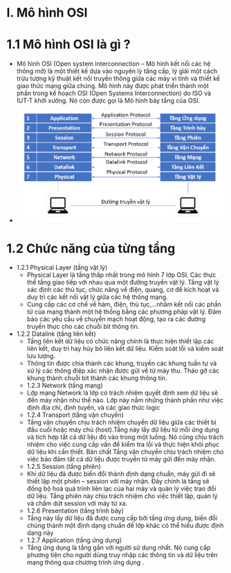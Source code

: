 # I. Mô hình OSI
# 1.1 Mô hình OSI là gì ?
- Mô hình OSI (Open system interconnection – Mô hình kết nối các hệ thống mở) là một thiết kế dựa vào nguyên lý tầng cấp, lý giải một cách trừu tượng kỹ thuật kết nối truyền thông giữa các máy vi tính và thiết kế giao thức mạng giữa chúng. Mô hình này được phát triển thành một phần trong kế hoạch OSI (Open Systems Interconnection) do ISO và IUT-T khởi xướng. Nó còn được gọi là Mô hình bảy tầng của OSI.

- <img src="img/1.PNG">

# 1.2 Chức năng của từng tầng
- 1.2.1 Physical Layer (tầng vật lý)
  +  Physical Layer là tầng thấp nhất trong mô hình 7 lớp OSI. Các thực thể tầng giao tiếp với nhau qua một đường truyền vật lý. Tầng vật lý xác định các thủ tục, chức năng về điện, quang, cơ để kích hoạt và duy trì các kết nối vật lý giữa các hệ thống mạng.
  +   Cung cấp các cơ chế về hàm, điện, thủ tục,…nhằm kết nối các phần tử của mạng thành một hệ thống bằng các phương pháp vật lý. Đảm bảo các yêu cầu về chuyển mạch hoạt động, tạo ra các đường truyền thực cho các chuỗi bit thông tin.
- 1.2.2 Datalink (tầng liên kết)
  +  Tầng liên kết dữ liệu có chức năng chính là thực hiện thiết lập các liên kết, duy trì hay hủy bỏ liên kết dữ liệu. Kiểm soát lỗi và kiểm soát lưu lượng.
  +  Thông tin được chia thành các khung, truyền các khung tuần tự và xử lý các thông điệp xác nhận được gửi về từ máy thu. Tháo gỡ các khung thành chuỗi bit thành các khung thông tin.
  - 1.2.3 Network (tầng mạng)
  + Lớp mạng Network là lớp có trách nhiệm quyết định xem dữ liệu sẽ đến máy nhận như thế nào. Lớp này nắm những thành phần như việc định địa chỉ, định tuyến, và các giao thức logic
  - 1.2.4 Transport (tầng vận chuyển)
  + Tầng vận chuyển chịu trách nhiệm chuyển dữ liệu giữa các thiết bị đầu cuối hoặc máy chủ (host).Tầng này lấy dữ liệu từ mỗi ứng dụng và tích hợp tất cả dữ liệu đó vào trong một luồng. Nó cũng chịu trách nhiệm cho việc cung cấp vấn đề kiểm tra lỗi và thực hiện khôi phục dữ liệu khi cần thiết. Bản chất Tầng vận chuyển chịu trách nhiệm cho việc bảo đảm tất cả dữ liệu được truyền từ máy gửi đến máy nhận.
  - 1.2.5 Session (tầng phiên)
  + Khi dữ liệu đã được biến đổi thành định dạng chuẩn, máy gửi đi sẽ thiết lập một phiên – session với máy nhận. Đây chính là tầng sẽ đồng bộ hoá quá trình liên lạc của hai máy và quản lý việc trao đổi dữ liệu. Tầng phiên này chịu trách nhiệm cho việc thiết lập, quản lý và chấm dứt session với máy từ xa.
  - 1.2.6 Presentation (tầng trình bày)
  + Tầng này lấy dữ liệu đã được cung cấp bởi tầng ứng dụng, biến đổi chúng thành một định dạng chuẩn để lớp khác có thể hiểu được định dạng này
  - 1.2.7 Application (tầng ứng dụng)
  + Tầng ứng dụng là tầng gần với người sử dụng nhất. Nó cung cấp phương tiện cho người dùng truy nhập các thông tin và dữ liệu trên mạng thông qua chương trình ứng dụng .
  




